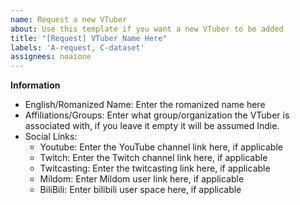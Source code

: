 ```yaml
---
name: Request a new VTuber
about: Use this template if you want a new VTuber to be added
title: "[Request] VTuber Name Here"
labels: 'A-request, C-dataset'
assignees: noaione
---
```


**Information**
- English/Romanized Name: Enter the romanized name here
- Affiliations/Groups: Enter what group/organization the VTuber is associated with, if you leave it empty it will be assumed Indie.
- Social Links:
    - Youtube: Enter the YouTube channel link here, if applicable
    - Twitch: Enter the Twitch channel link here, if applicable
    - Twitcasting: Enter the twitcasting link here, if applicable
    - Mildom: Enter Mildom user link here, if applicable
    - BiliBili: Enter bilibili user space here, if applicable
